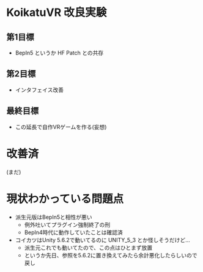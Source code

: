 # KoikatuVR 改良実験

## 第1目標

- BepIn5 というか HF Patch との共存

## 第2目標

- インタフェイス改善

## 最終目標

- この延長で自作VRゲームを作る(妄想)

# 改善済

(まだ)

# 現状わかっている問題点 

- 派生元版はBepIn5と相性が悪い
  - 例外吐いてプラグイン強制終了の刑
  - BepIn4時代に動作していたことは確認済
- コイカツはUnity 5.6.2で動いてるのに UNITY_5_3 とか怪しそうだけど…
  - 派生元これでも動いてたので、この点はひとまず放置
  - というか先日、参照を5.6.2に置き換えてみたら余計悪化したらしいので戻し
